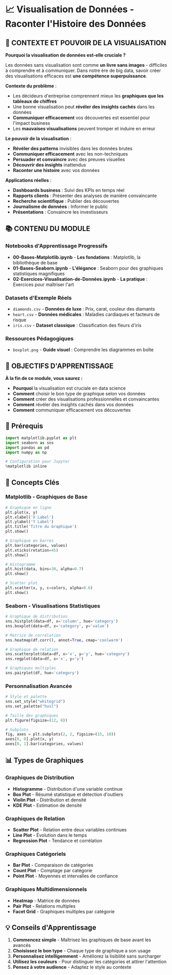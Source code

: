 # 📈 Visualisation de Données - Raconter l'Histoire des Données

## 🎯 **CONTEXTE ET POUVOIR DE LA VISUALISATION**

**Pourquoi la visualisation de données est-elle cruciale ?**

Les données sans visualisation sont comme **un livre sans images** - difficiles à comprendre et à communiquer. Dans notre ère de big data, savoir créer des visualisations efficaces est **une compétence superpuissance**.

**Contexte du problème** :
- Les décideurs d'entreprise comprennent mieux les **graphiques que les tableaux de chiffres**
- Une bonne visualisation peut **révéler des insights cachés** dans les données
- **Communiquer efficacement** vos découvertes est essentiel pour l'impact business
- Les **mauvaises visualisations** peuvent tromper et induire en erreur

**Le pouvoir de la visualisation** :
- **Révéler des patterns** invisibles dans les données brutes
- **Communiquer efficacement** avec les non-techniques
- **Persuader et convaincre** avec des preuves visuelles
- **Découvrir des insights** inattendus
- **Raconter une histoire** avec vos données

**Applications réelles** :
- **Dashboards business** : Suivi des KPIs en temps réel
- **Rapports clients** : Présenter des analyses de manière convaincante
- **Recherche scientifique** : Publier des découvertes
- **Journalisme de données** : Informer le public
- **Présentations** : Convaincre les investisseurs

## 📚 **CONTENU DU MODULE**

### Notebooks d'Apprentissage Progressifs
- **00-Bases-Matplotlib.ipynb** - **Les fondations** : Matplotlib, la bibliothèque de base
- **01-Bases-Seaborn.ipynb** - **L'élégance** : Seaborn pour des graphiques statistiques magnifiques
- **02-Exercices-Visualisation-de-Données.ipynb** - **La pratique** : Exercices pour maîtriser l'art

### Datasets d'Exemple Réels
- `diamonds.csv` - **Données de luxe** : Prix, carat, couleur des diamants
- `heart.csv` - **Données médicales** : Maladies cardiaques et facteurs de risque
- `iris.csv` - **Dataset classique** : Classification des fleurs d'iris

### Ressources Pédagogiques
- `boxplot.png` - **Guide visuel** : Comprendre les diagrammes en boîte

## 🎯 **OBJECTIFS D'APPRENTISSAGE**

**À la fin de ce module, vous saurez :**
- **Pourquoi** la visualisation est cruciale en data science
- **Comment** choisir le bon type de graphique selon vos données
- **Comment** créer des visualisations professionnelles et convaincantes
- **Comment** révéler des insights cachés dans vos données
- **Comment** communiquer efficacement vos découvertes

## 🚀 Prérequis

```python
import matplotlib.pyplot as plt
import seaborn as sns
import pandas as pd
import numpy as np

# Configuration pour Jupyter
%matplotlib inline
```

## 📖 Concepts Clés

### Matplotlib - Graphiques de Base
```python
# Graphique en ligne
plt.plot(x, y)
plt.xlabel('X Label')
plt.ylabel('Y Label')
plt.title('Titre du Graphique')
plt.show()

# Graphique en barres
plt.bar(categories, values)
plt.xticks(rotation=45)
plt.show()

# Histogramme
plt.hist(data, bins=30, alpha=0.7)
plt.show()

# Scatter plot
plt.scatter(x, y, c=colors, alpha=0.6)
plt.show()
```

### Seaborn - Visualisations Statistiques
```python
# Graphique de distribution
sns.histplot(data=df, x='column', hue='category')
sns.boxplot(data=df, x='category', y='value')

# Matrice de corrélation
sns.heatmap(df.corr(), annot=True, cmap='coolwarm')

# Graphique de relation
sns.scatterplot(data=df, x='x', y='y', hue='category')
sns.regplot(data=df, x='x', y='y')

# Graphiques multiples
sns.pairplot(df, hue='category')
```

### Personnalisation Avancée
```python
# Style et palette
sns.set_style("whitegrid")
sns.set_palette("husl")

# Taille des graphiques
plt.figure(figsize=(12, 8))

# Subplots
fig, axes = plt.subplots(2, 2, figsize=(15, 10))
axes[0, 0].plot(x, y)
axes[0, 1].bar(categories, values)
```

## 📊 Types de Graphiques

### Graphiques de Distribution
- **Histogramme** - Distribution d'une variable continue
- **Box Plot** - Résumé statistique et détection d'outliers
- **Violin Plot** - Distribution et densité
- **KDE Plot** - Estimation de densité

### Graphiques de Relation
- **Scatter Plot** - Relation entre deux variables continues
- **Line Plot** - Évolution dans le temps
- **Regression Plot** - Tendance et corrélation

### Graphiques Catégoriels
- **Bar Plot** - Comparaison de catégories
- **Count Plot** - Comptage par catégorie
- **Point Plot** - Moyennes et intervalles de confiance

### Graphiques Multidimensionnels
- **Heatmap** - Matrice de données
- **Pair Plot** - Relations multiples
- **Facet Grid** - Graphiques multiples par catégorie

## 💡 Conseils d'Apprentissage

1. **Commencez simple** - Maîtrisez les graphiques de base avant les avancés
2. **Choisissez le bon type** - Chaque type de graphique a son usage
3. **Personnalisez intelligemment** - Améliorez la lisibilité sans surcharger
4. **Utilisez les couleurs** - Pour distinguer les catégories et attirer l'attention
5. **Pensez à votre audience** - Adaptez le style au contexte
